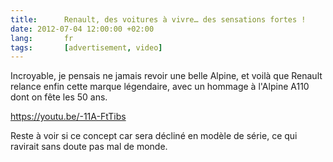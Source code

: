 ```yaml
---
title:      Renault, des voitures à vivre… des sensations fortes !
date: 2012-07-04 12:00:00 +02:00
lang:       fr
tags:       [advertisement, video]
---
```


Incroyable, je pensais ne jamais revoir une belle Alpine, et voilà que Renault relance enfin cette marque légendaire, avec un hommage à l'Alpine A110 dont on fête les 50 ans.

https://youtu.be/-11A-FtTibs

Reste à voir si ce concept car sera décliné en modèle de série, ce qui ravirait sans doute pas mal de monde.
